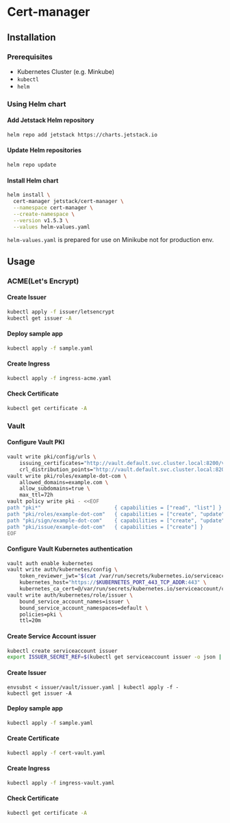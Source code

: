# Cert-manager 

## Installation

### Prerequisites
- Kubernetes Cluster (e.g. Minkube)
- `kubectl`
- `helm`

### Using Helm chart

#### Add Jetstack Helm repository
```bash
helm repo add jetstack https://charts.jetstack.io
```

#### Update Helm repositories
```bash
helm repo update
```

#### Install Helm chart
```bash
helm install \
  cert-manager jetstack/cert-manager \
  --namespace cert-manager \
  --create-namespace \
  --version v1.5.3 \
  --values helm-values.yaml
```
`helm-values.yaml` is prepared for use on Minikube not for production env.

## Usage

### ACME(Let's Encrypt)

#### Create Issuer
```bash
kubectl apply -f issuer/letsencrypt
kubectl get issuer -A
```

#### Deploy sample app
```bash
kubectl apply -f sample.yaml
```

#### Create Ingress
```bash
kubectl apply -f ingress-acme.yaml
```

#### Check Certificate
```bash
kubectl get certificate -A
```

### Vault

#### Configure Vault PKI
```bash
vault write pki/config/urls \
    issuing_certificates="http://vault.default.svc.cluster.local:8200/v1/pki/ca" \
    crl_distribution_points="http://vault.default.svc.cluster.local:8200/v1/pki/crl"
vault write pki/roles/example-dot-com \
    allowed_domains=example.com \
    allow_subdomains=true \
    max_ttl=72h
vault policy write pki - <<EOF
path "pki*"                        { capabilities = ["read", "list"] }
path "pki/roles/example-dot-com"   { capabilities = ["create", "update"] }
path "pki/sign/example-dot-com"    { capabilities = ["create", "update"] }
path "pki/issue/example-dot-com"   { capabilities = ["create"] }
EOF
```

#### Configure Vault Kubernetes authentication
```bash
vault auth enable kubernetes
vault write auth/kubernetes/config \
    token_reviewer_jwt="$(cat /var/run/secrets/kubernetes.io/serviceaccount/token)" \
    kubernetes_host="https://$KUBERNETES_PORT_443_TCP_ADDR:443" \
    kubernetes_ca_cert=@/var/run/secrets/kubernetes.io/serviceaccount/ca.crt
vault write auth/kubernetes/role/issuer \
    bound_service_account_names=issuer \
    bound_service_account_namespaces=default \
    policies=pki \
    ttl=20m
```

#### Create Service Account issuer
```bash
kubectl create serviceaccount issuer
export ISSUER_SECRET_REF=$(kubectl get serviceaccount issuer -o json | jq -r ".secrets[].name")
```

#### Create Issuer
```
envsubst < issuer/vault/issuer.yaml | kubectl apply -f -
kubectl get issuer -A
```

#### Deploy sample app
```bash
kubectl apply -f sample.yaml
```

#### Create Certificate
```bash
kubectl apply -f cert-vault.yaml
```

#### Create Ingress
```bash
kubectl apply -f ingress-vault.yaml
```

#### Check Certificate
```bash
kubectl get certificate -A
```

